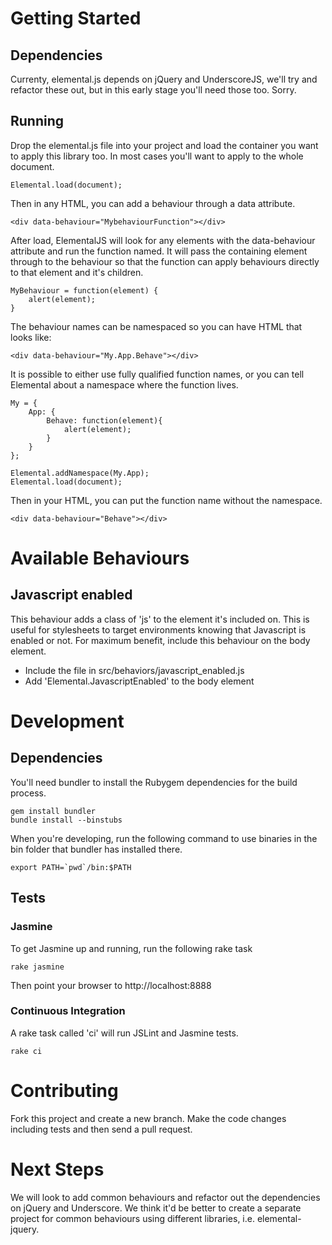 # Getting Started

## Dependencies

Currenty, elemental.js depends on jQuery and UnderscoreJS, we'll try and refactor these out, but in this early stage you'll need those too. Sorry.

## Running

Drop the elemental.js file into your project and load the container you want to apply this library too. In most cases you'll want to apply to the whole document.

	Elemental.load(document);
	
Then in any HTML, you can add a behaviour through a data attribute.

	<div data-behaviour="MybehaviourFunction"></div>
	
After load, ElementalJS will look for any elements with the data-behaviour attribute and run the function named.  It will pass the containing element through to the behaviour so that the function can apply behaviours directly to that element and it's children.

	MyBehaviour = function(element) {
		alert(element);
	}
	
The behaviour names can be namespaced so you can have HTML that looks like:

	<div data-behaviour="My.App.Behave"></div>

It is possible to either use fully qualified function names, or you can tell Elemental about a namespace where the function lives.

	My = { 
		App: {
			Behave: function(element){
				alert(element);
			}
		} 
	};
	
	Elemental.addNamespace(My.App);
	Elemental.load(document);
	
Then in your HTML, you can put the function name without the namespace.

	<div data-behaviour="Behave"></div>
	
# Available Behaviours

## Javascript enabled

This behaviour adds a class of 'js' to the element it's included on. This is useful for stylesheets to target environments knowing that Javascript is enabled or not. For maximum benefit, include this behaviour on the body element.

- Include the file in src/behaviors/javascript_enabled.js
- Add 'Elemental.JavascriptEnabled' to the body element

# Development

## Dependencies

You'll need bundler to install the Rubygem dependencies for the build process.

	gem install bundler
	bundle install --binstubs
	
When you're developing, run the following command to use binaries in the bin folder that bundler has installed there. 

	export PATH=`pwd`/bin:$PATH

## Tests

### Jasmine

To get Jasmine up and running, run the following rake task

	rake jasmine
	
Then point your browser to http://localhost:8888	

### Continuous Integration

A rake task called 'ci' will run JSLint and Jasmine tests.

	rake ci

# Contributing

Fork this project and create a new branch. Make the code changes including tests and then send a pull request.

# Next Steps

We will look to add common behaviours and refactor out the dependencies on jQuery and Underscore. We think it'd be better to create a separate project for common behaviours using different libraries, i.e. elemental-jquery. 